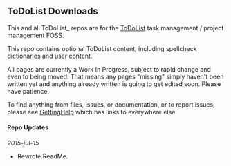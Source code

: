 ## ToDoList Downloads

This and all ToDoList_ repos are for the [ToDoList](http://www.codeproject.com/Articles/5371/ToDoList) task management / project management FOSS.

This repo contains optional ToDoList content, including spellcheck dictionaries and user content.

All pages are currently a Work In Progress, subject to rapid change and even to being moved.
That means any pages "missing" simply haven't been written yet and anything already written is going to get edited soon. Please have patience.

To find anything from files, issues, or documentation, or to report issues, please see [GettingHelp](../../../ToDoList_Wiki/wiki/GettingHelp) which has links to everywhere else.

#### Repo Updates

*2015-jul-15*
- Rewrote ReadMe.
